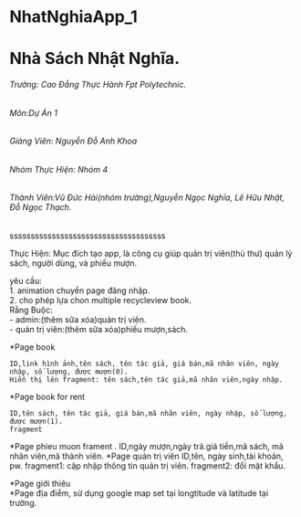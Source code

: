 # NhatNghiaApp_1
# Nhà Sách Nhật Nghĩa.

###### Trường: Cao Đẳng Thực Hành Fpt Polytechnic.
###### Môn:Dự Án 1
###### Giảng Viên: Nguyễn Đỗ Anh Khoa
###### Nhóm Thực Hiện: Nhóm 4
###### Thành Viên:Vũ Đức Hải(nhóm trường),Nguyễn Ngọc Nghĩa, Lê Hữu Nhật, Đỗ Ngọc Thạch.


sssssssssssssssssssssssssssssssssssss

Thực Hiện:
Mục đích tạo app, là công cụ giúp quản trị viên(thủ thư) quản lý sách, người dùng, và phiếu mượn.

yêu cầu:</br>
	1. animation chuyển page đăng nhập.</br>
	2. cho phép lựa chon multiple recycleview book.</br>
Rằng Buộc:</br>
	- admin:(thêm sữa xóa)quản trị viên.</br>
	- quản trị viên:(thêm sữa xóa)phiếu mượn,sách.</br>


*Page book
	
	ID,link hình ảnh,tên sách, tên tác giả, giá bán,mã nhân viên, ngày nhập, số lượng, được mượn(0).
	Hiển thị lên fragment: tên sách,tên tác giả,mã nhân viên,ngày nhập.
	
*Page book for rent

	ID,tên sách, tên tác giả, giá bán,mã nhân viên, ngày nhập, số lượng, được mượn(1).
	fragment
	
*Page phieu muon
	frament .
	ID,ngày mượn,ngày trả.giá tiền,mã sách, mã nhân viên,mã thành viên.
*Page quản trị viên
	ID,tên, ngày sinh,tài khoản, pw.
	fragment1: cập nhập thông tin quản trị viên.
	fragment2: đổi mật khẩu.</br>
	
*Page giới thiêu</br>
*Page địa điểm, sử dụng google map set tại longtitude và latitude tại trường.</br>

	
	
	

	
